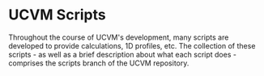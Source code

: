 # UCVM Scripts

Throughout the course of UCVM's development, many scripts are developed to provide calculations, 1D profiles, etc. The collection of these scripts - as well as a brief description about what each script does - comprises the scripts branch of the UCVM repository. 
